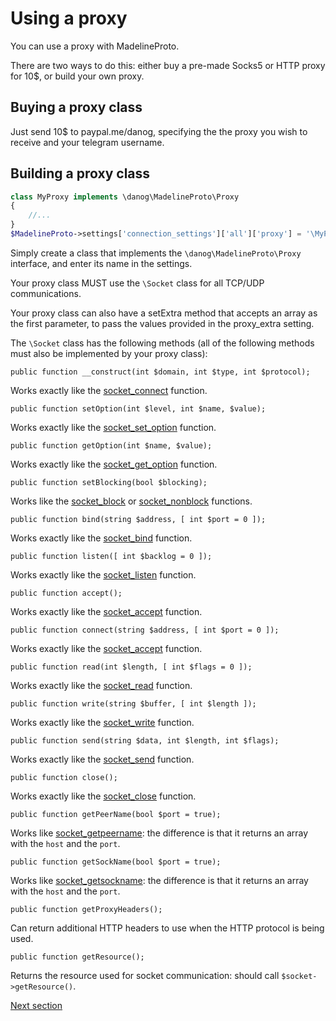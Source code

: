 # Using a proxy

You can use a proxy with MadelineProto.

There are two ways to do this: either buy a pre-made Socks5 or HTTP proxy for 10$, or build your own proxy.


## Buying a proxy class

Just send 10$ to paypal.me/danog, specifying the the proxy you wish to receive and your telegram username.


## Building a proxy class

```php
class MyProxy implements \danog\MadelineProto\Proxy
{
    //...
}
$MadelineProto->settings['connection_settings']['all']['proxy'] = '\MyProxy';
```

Simply create a class that implements the `\danog\MadelineProto\Proxy` interface, and enter its name in the settings.

Your proxy class MUST use the `\Socket` class for all TCP/UDP communications.

Your proxy class can also have a setExtra method that accepts an array as the first parameter, to pass the values provided in the proxy_extra setting.

The `\Socket` class has the following methods (all of the following methods must also be implemented by your proxy class):


`public function __construct(int $domain, int $type, int $protocol);`

Works exactly like the [socket_connect](http://php.net/manual/en/function.socket-connect.php) function.



`public function setOption(int $level, int $name, $value);`

Works exactly like the [socket_set_option](http://php.net/manual/en/function.socket-set-option.php) function.



`public function getOption(int $name, $value);`

Works exactly like the [socket_get_option](http://php.net/manual/en/function.socket-get-option.php) function.



`public function setBlocking(bool $blocking);`

Works like the [socket_block](http://php.net/manual/en/function.socket-set-block.php) or [socket_nonblock](http://php.net/manual/en/function.socket-set-nonblock.php) functions.



`public function bind(string $address, [ int $port = 0 ]);`

Works exactly like the [socket_bind](http://php.net/manual/en/function.socket-bind.php) function.



`public function listen([ int $backlog = 0 ]);`

Works exactly like the [socket_listen](http://php.net/manual/en/function.socket-listen.php) function.



`public function accept();`

Works exactly like the [socket_accept](http://php.net/manual/en/function.socket-accept.php) function.



`public function connect(string $address, [ int $port = 0 ]);`

Works exactly like the [socket_accept](http://php.net/manual/en/function.socket-connect.php) function.




`public function read(int $length, [ int $flags = 0 ]);`

Works exactly like the [socket_read](http://php.net/manual/en/function.socket-read.php) function.



`public function write(string $buffer, [ int $length ]);`

Works exactly like the [socket_write](http://php.net/manual/en/function.socket-write.php) function.



`public function send(string $data, int $length, int $flags);`

Works exactly like the [socket_send](http://php.net/manual/en/function.socket-send.php) function.



`public function close();`

Works exactly like the [socket_close](http://php.net/manual/en/function.socket-close.php) function.


`public function getPeerName(bool $port = true);`

Works like [socket_getpeername](http://php.net/manual/en/function.socket-getpeername.php): the difference is that it returns an array with the `host` and the `port`.


`public function getSockName(bool $port = true);`

Works like [socket_getsockname](http://php.net/manual/en/function.socket-getsockname.php): the difference is that it returns an array with the `host` and the `port`.


`public function getProxyHeaders();`

Can return additional HTTP headers to use when the HTTP protocol is being used.

`public function getResource();`

Returns the resource used for socket communication: should call `$socket->getResource()`.  

<a href="https://docs.madelineproto.xyz/docs/CONTRIB.html">Next section</a>